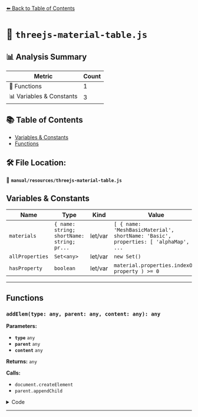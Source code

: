 [⬅️ Back to Table of Contents](../../index.md)

# 📄 `threejs-material-table.js`

## 📊 Analysis Summary

| Metric | Count |
|--------|-------|
| 🔧 Functions | 1 |
| 📊 Variables & Constants | 3 |

## 📚 Table of Contents

- [Variables & Constants](#variables-constants)
- [Functions](#functions)

## 🛠️ File Location:
📂 **`manual/resources/threejs-material-table.js`**

## Variables & Constants

| Name | Type | Kind | Value | Exported |
|------|------|------|-------|----------|
| `materials` | `{ name: string; shortName: string; pr...` | let/var | `[ { name: 'MeshBasicMaterial', shortName: 'Basic', properties: [ 'alphaMap', ...` | ✗ |
| `allProperties` | `Set<any>` | let/var | `new Set()` | ✗ |
| `hasProperty` | `boolean` | let/var | `material.properties.indexOf( property ) >= 0` | ✗ |


---

## Functions

### `addElem(type: any, parent: any, content: any): any`

**Parameters:**

- **`type`** `any`
- **`parent`** `any`
- **`content`** `any`

**Returns:** `any`

**Calls:**

- `document.createElement`
- `parent.appendChild`

<details><summary>Code</summary>

```typescript
function addElem( type, parent, content ) {

	const elem = document.createElement( type );
	if ( content ) {

		elem.textContent = content;

	}

	if ( parent ) {

		parent.appendChild( elem );

	}

	return elem;

}
```
</details>


---